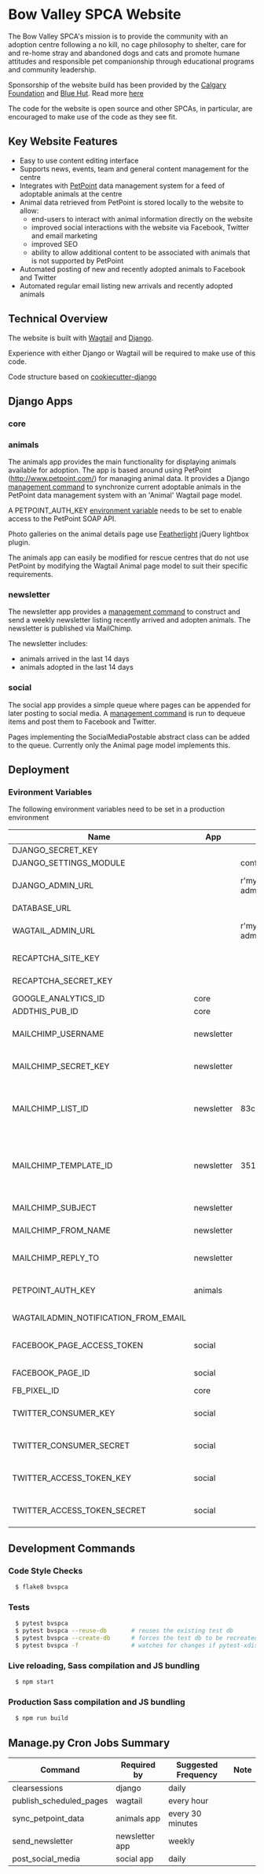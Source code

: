 # Bow Valley SPCA Website

The Bow Valley SPCA's mission is to provide the community with an 
adoption centre following a no kill, no cage philosophy to shelter, 
care for and re-home stray and abandoned dogs and cats and promote 
humane attitudes and responsible pet companionship through educational 
programs and community leadership.

Sponsorship of the website build has been provided by the
[Calgary Foundation](https://calgaryfoundation.org/) and 
[Blue Hut](https://www.thebluehut.com/). Read more 
[here](https://www.bowvalleyspca.org/credits/)

The code for the website is open source and other SPCAs, in particular,
are encouraged to make use of the code as they see fit.

## Key Website Features

* Easy to use content editing interface
* Supports news, events, team and general content management for the
  centre
* Integrates with [PetPoint](http://www.petpoint.com/) 
  data management system for a feed of adoptable animals at the centre 
* Animal data retrieved from PetPoint is stored locally to the website
  to allow:
    - end-users to interact with animal information directly
      on the website
    - improved social interactions with the website via Facebook, 
      Twitter and email marketing
    - improved SEO
    - ability to allow additional content to be associated with animals
      that is not supported by PetPoint
* Automated posting of new and recently adopted animals to Facebook
  and Twitter
* Automated regular email listing new arrivals and recently adopted 
  animals

## Technical Overview

The website is built with [Wagtail](https://wagtail.io/) and 
[Django](https://www.djangoproject.com/).

Experience with either Django or Wagtail will be required to make use
of this code.

Code structure based on 
[cookiecutter-django](https://github.com/pydanny/cookiecutter-django)


## Django Apps

### core

### animals
The animals app provides the main functionality for displaying animals
available for adoption. The app is based around using 
PetPoint (http://www.petpoint.com/) for managing animal data. It
provides a Django [management command](#cronjobs) to synchronize 
current adoptable animals in the PetPoint data management system 
with an 'Animal' Wagtail page model.

A PETPOINT_AUTH_KEY [environment variable](#venv) needs to be set to
enable access to the PetPoint SOAP API.

Photo galleries on the animal details page use
[Featherlight](https://github.com/noelboss/featherlight/) jQuery 
lightbox plugin.

The animals app can easily be modified for rescue centres
that do not use PetPoint by modifying the Wagtail Animal page model
to suit their specific requirements.


### newsletter
The newsletter app provides a [management command](#cronjobs) to 
construct and send a weekly newsletter listing recently arrived and 
adopten animals. The newsletter is published via MailChimp.

The newsletter includes:

* animals arrived in the last 14 days
* animals adopted in the last 14 days

### social

The social app provides a simple queue where pages can be appended for
later posting to social media. A [management command](#cronjobs) is run
to dequeue items and post them to Facebook and Twitter.

Pages implementing the SocialMediaPostable abstract class can be added 
to the queue. Currently only the Animal page model implements this.

## Deployment
### <a name="venv"/>Evironment Variables
The following environment variables need to be set in a production
environment

| Name | App |Example | Note |
|---|---|---|---|
| DJANGO_SECRET_KEY | | | |
| DJANGO_SETTINGS_MODULE | | config.settings.production | |
| DJANGO_ADMIN_URL | | r'my-secret-django-admin-path' | Defaults to 'djadmin' in development |
| DATABASE_URL | | | |
| WAGTAIL_ADMIN_URL | | r'my-secret-wagtail-admin-path' | Defaults to 'admin' in development |
| RECAPTCHA_SITE_KEY | | | Google Recaptcha |
| RECAPTCHA_SECRET_KEY | | |  Google Recaptcha |
| GOOGLE_ANALYTICS_ID | core | | |
| ADDTHIS_PUB_ID  | core | | |
| MAILCHIMP_USERNAME | newsletter | | Required by 'newsletter' app |
| MAILCHIMP_SECRET_KEY | newsletter | | Required by 'newsletter' app |
| MAILCHIMP_LIST_ID | newsletter | 83c4276af1 | MailChimp list ID that newsletter will be distributed to |
| MAILCHIMP_TEMPLATE_ID | newsletter | 351313 | MailChimp template ID that newsletter will be created with |
| MAILCHIMP_SUBJECT | newsletter | | Subject line of email |
| MAILCHIMP_FROM_NAME | newsletter | | From name of email |
| MAILCHIMP_REPLY_TO | newsletter | | Reply to address of email |
| PETPOINT_AUTH_KEY | animals | | PetPoint Authorization Key |
| WAGTAILADMIN_NOTIFICATION_FROM_EMAIL | | | Admin From email |
| FACEBOOK_PAGE_ACCESS_TOKEN | social | | Facebook page access token |
| FACEBOOK_PAGE_ID | social | | Facebook page id |
| FB_PIXEL_ID | core | | |
| TWITTER_CONSUMER_KEY | social | | Twitter consumer key |
| TWITTER_CONSUMER_SECRET | social | | Twitter consumer secret |
| TWITTER_ACCESS_TOKEN_KEY | social | | Twitter access token key |
| TWITTER_ACCESS_TOKEN_SECRET | social | | Twitter access token secret |

## Development Commands

### Code Style Checks

```sh
  $ flake8 bvspca
```

### Tests

```sh
  $ pytest bvspca
  $ pytest bvspca --reuse-db       # reuses the existing test db
  $ pytest bvspca --create-db      # forces the test db to be recreated
  $ pytest bvspca -f               # watches for changes if pytest-xdist installed
```

### Live reloading, Sass compilation and JS bundling

```sh
  $ npm start
```

### Production Sass compilation and JS bundling

```sh
  $ npm run build
```

## <a name="cronjobs"/>Manage.py Cron Jobs Summary

| Command | Required by |Suggested Frequency | Note |
|---|---|---|---|
| clearsessions | django | daily | |
| publish_scheduled_pages | wagtail | every hour | |
| sync_petpoint_data | animals app | every 30 minutes | |
| send_newsletter | newsletter app | weekly | |
| post_social_media | social app | daily | |
